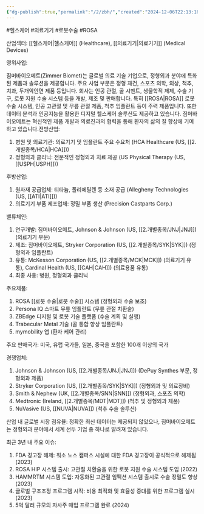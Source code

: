 ```yaml
---
{"dg-publish":true,"permalink":"/2/zbh/","created":"2024-12-06T22:13:18.049+09:00","updated":"2025-06-03T20:06:02.273+09:00"}
---
```


#헬스케어 #의료기기 #로봇수술 #ROSA

산업섹터: [[헬스케어\|헬스케어]] (Healthcare), [[의료기기\|의료기기]] (Medical Devices)

영위사업:  

짐머바이오메트(Zimmer Biomet)는 글로벌 의료 기술 기업으로, 정형외과 분야에 특화된 제품과 솔루션을 제공합니다. 주요 사업 부문은 정형 재건, 스포츠 의학, 외상, 척추, 치과, 두개악안면 제품 등입니다. 회사는 인공 관절, 골 시멘트, 생물학적 제제, 수술 기구, 로봇 지원 수술 시스템 등을 개발, 제조 및 판매합니다. 특히 [[ROSA\|ROSA]] 로봇 수술 시스템, 인공 고관절 및 무릎 관절 제품, 척추 임플란트 등이 주력 제품입니다. 또한 데이터 분석과 인공지능을 활용한 디지털 헬스케어 솔루션도 제공하고 있습니다. 짐머바이오메트는 혁신적인 제품 개발과 의료진과의 협력을 통해 환자의 삶의 질 향상에 기여하고 있습니다.전방산업:

1. 병원 및 의료기관: 의료기기 및 임플란트 주요 수요처 (HCA Healthcare (US, [[2.개별종목/HCA\|HCA]]))
2. 정형외과 클리닉: 전문적인 정형외과 치료 제공 (US Physical Therapy (US, [[USPH\|USPH]]))

후방산업:

1. 원자재 공급업체: 티타늄, 폴리에틸렌 등 소재 공급 (Allegheny Technologies (US, [[ATI\|ATI]]))
2. 의료기기 부품 제조업체: 정밀 부품 생산 (Precision Castparts Corp.)

밸류체인:

1. 연구개발: 짐머바이오메트, Johnson & Johnson (US, [[2.개별종목/JNJ\|JNJ]]) (의료기기 부문)
2. 제조: 짐머바이오메트, Stryker Corporation (US, [[2.개별종목/SYK\|SYK]]) (정형외과 임플란트)
3. 유통: McKesson Corporation (US, [[2.개별종목/MCK\|MCK]]) (의료기기 유통), Cardinal Health (US, [[CAH\|CAH]]) (의료용품 유통)
4. 최종 사용: 병원, 정형외과 클리닉

주요제품:

1. ROSA [[로봇 수술\|로봇 수술]] 시스템 (정형외과 수술 보조)
2. Persona IQ 스마트 무릎 임플란트 (무릎 관절 치환술)
3. ZBEdge 디지털 및 로봇 기술 플랫폼 (수술 계획 및 실행)
4. Trabecular Metal 기술 (골 통합 향상 임플란트)
5. mymobility 앱 (환자 케어 관리)

주요 판매국가: 미국, 유럽 국가들, 일본, 중국을 포함한 100개 이상의 국가

경쟁업체:

1. Johnson & Johnson (US, [[2.개별종목/JNJ\|JNJ]]) (DePuy Synthes 부문, 정형외과 제품)
2. Stryker Corporation (US, [[2.개별종목/SYK\|SYK]]) (정형외과 및 의료장비)
3. Smith & Nephew (UK, [[2.개별종목/SNN\|SNN]]) (정형외과, 스포츠 의학)
4. Medtronic (Ireland, [[2.개별종목/MDT\|MDT]]) (척추 및 정형외과 제품)
5. NuVasive (US, [[NUVA\|NUVA]]) (척추 수술 솔루션)

산업 내 글로벌 시장 점유율: 정확한 최신 데이터는 제공되지 않았으나, 짐머바이오메트는 정형외과 분야에서 세계 선두 기업 중 하나로 알려져 있습니다.

최근 3년 내 주요 이슈:

1. FDA 경고장 해제: 워소 노스 캠퍼스 시설에 대한 FDA 경고장이 공식적으로 해제됨 (2023)
2. ROSA HIP 시스템 출시: 고관절 치환술을 위한 로봇 지원 수술 시스템 도입 (2022)
3. HAMMRTM 시스템 도입: 자동화된 고관절 임팩션 시스템 출시로 수술 정밀도 향상 (2023)
4. 글로벌 구조조정 프로그램 시작: 비용 최적화 및 효율성 증대를 위한 프로그램 실시 (2023)
5. 5억 달러 규모의 자사주 매입 프로그램 완료 (2024)